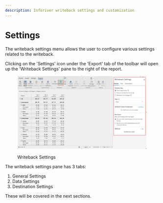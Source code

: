 ```yaml
---
description: Inforiver writeback settings and customization
---
```


# Settings

The writeback settings menu allows the user to configure various settings related to the writeback.

Clicking on the 'Settings' icon under the 'Export' tab of the toolbar will open up the 'Writeback Settings' pane to the right of the report.

<figure><img src="../../../.gitbook/assets/image (6) (5) (1).png" alt=""><figcaption><p>Writeback Settings</p></figcaption></figure>

The writeback settings pane has 3 tabs:

1. General Settings
2. Data Settings
3. Destination Settings

These will be covered in the next sections.
